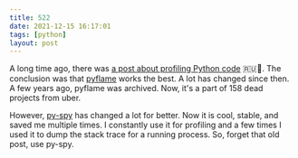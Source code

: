 ```yaml
---
title: 522
date: 2021-12-15 16:17:01
tags: [python]
layout: post
---
```


A long time ago, there was [a post about profiling Python code](https://t.me/itgram_channel/281) 🇷🇺🐍. The conclusion was that [pyflame](https://github.com/uber-archive/pyflame) works the best. A lot has changed since then. A few years ago, pyflame was archived. Now, it's a part of 158 dead projects from uber.

However, [py-spy](https://github.com/benfred/py-spy) has changed a lot for better. Now it is cool, stable, and saved me multiple times. I constantly use it for profiling and a few times I used it to dump the stack trace for a running process. So, forget that old post, use py-spy.
